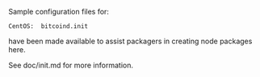 Sample configuration files for:
```
CentOS:  bitcoind.init
```
have been made available to assist packagers in creating node packages here.

See doc/init.md for more information.
